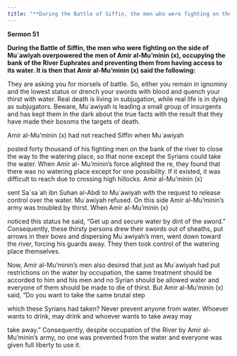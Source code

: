 ```yaml
---
title: "**During the Battle of Siffin, the men who were fighting on the side of Mu`awiyah overpowered the men of Amir al-Mu’minin (x), occupying the bank of the River Euphrates and preventing them from having access to its water. It is then that Amir al-Mu’minin (x) said the following:**" 
---
```

**Sermon 51**

**During the Battle of Siffin, the men who were fighting on the side of Mu\`awiyah overpowered the men of Amir al\-Mu’minin \(x\), occupying the bank of the River Euphrates and preventing them from having access to its water\. It is then that Amir al\-Mu’minin \(x\) said the following:**

They are asking you for morsels of battle\. So, either you remain in ignominy and the lowest status or drench your swords with blood and quench your thirst with water\. Real death is living in subjugation, while real life is in dying as subjugators\. Beware, Mu\`awiyah is leading a small group of insurgents and has kept them in the dark about the true facts with the result that they have made their bosoms the targets of death\.

Amir al\-Mu’minin \(x\) had not reached Siffin when Mu\`awiyah

posted forty thousand of his fighting men on the bank of the river to close the way to the watering place, so that none except the Syrians could take the water\. When Amir al\- Mu’minin’s force alighted the re, they found that there was no watering place except for one possibility\. If it existed, it was difficult to reach due to crossing high hillocks\. Amir al\-Mu’minin \(x\)

sent Sa\`sa\`ah ibn Suhan al\-Abdi to Mu\`awiyah with the request to release control over the water\. Mu\`awiyah refused\. On this side Amir al\-Mu’minin’s army was troubled by thirst\. When Amir al\-Mu’minin \(x\)

noticed this status he said, “Get up and secure water by dint of the sword\.” Consequently, these thirsty persons drew their swords out of sheaths, put arrows in their bows and dispersing Mu\`awiyah’s men, went down toward the river, forcing his guards away\. They then took control of the watering place themselves\.

Now, Amir al\-Mu’minin’s men also desired that just as Mu\`awiyah had put restrictions on the water by occupation, the same treatment should be accorded to him and his men and no Syrian should be allowed water and everyone of them should be made to die of thirst\. But Amir al\-Mu’minin \(x\) said, “Do you want to take the same brutal step

which these Syrians had taken? Never prevent anyone from water\. Whoever wants to drink, may drink and whoever wants to take away may

<a id="page430"></a>take away\.” Consequently, despite occupation of the River by Amir al\-Mu’minin’s army, no one was prevented from the water and everyone was given full liberty to use it\.

